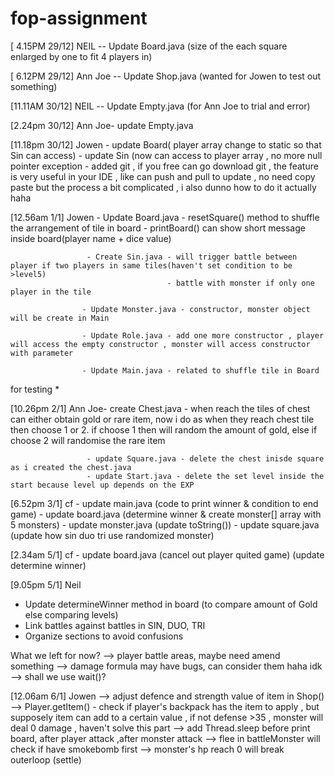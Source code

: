 # fop-assignment
[ 4.15PM 29/12] NEIL -- Update Board.java (size of the each square enlarged by one to fit 4 players in)

[ 6.12PM 29/12] Ann Joe -- Update Shop.java (wanted for Jowen to test out something)

[11.11AM 30/12] NEIL -- Update Empty.java (for Ann Joe to trial and error)

[2.24pm 30/12] Ann Joe- update Empty.java

[11.18pm 30/12] Jowen - update Board( player array change to static so that Sin can access)
                      - update Sin (now can access to player array ,  no more null pointer exception
                      - added git , if you free can go download git , the feature is very useful in your IDE , like can push and pull to update , no need copy paste
                        but the process a bit complicated , i also dunno how to do it actually haha
                       
[12.56am 1/1] Jowen - Update Board.java - resetSquare() method to shuffle the arrangement of tile in board
                                        - printBoard() can show short message inside board(player name + dice value)
                                        
                     - Create Sin.java - will trigger battle between player if two players in same tiles(haven't set condition to be >level5)
                                       - battle with monster if only one player in the tile
                                      
                    - Update Monster.java - constructor, monster object will be create in Main
                    
                    - Update Role.java - add one more constructor , player will access the empty constructor , monster will access constructor with parameter
                    
                    - Update Main.java - related to shuffle tile in Board
for testing *

[10.26pm 2/1] Ann Joe- create Chest.java - when reach the tiles of chest can either obtain gold or rare item, now i do as when they reach chest tile then choose 1 or 2.
                                           if choose 1 then will random the amount of gold, else if choose 2 will randomise the rare item
                                           
                     - update Square.java - delete the chest inisde square as i created the chest.java
                     - update Start.java - delete the set level inside the start because level up depends on the EXP
                     
                    
[6.52pm 3/1] cf - update main.java (code to print winner & condition to end game)
                - update board.java (determine winner & create monster[] array with 5 monsters)
                - update monster.java (update toString())
                - update square.java (update how sin duo tri use randomized monster)
                
[2.34am 5/1] cf - update board.java (cancel out player quited game) (update determine winner)

[9.05pm 5/1] Neil 
- Update determineWinner method in board (to compare amount of Gold else comparing levels)
- Link battles against battles in SIN, DUO, TRI
- Organize sections to avoid confusions

What we left for now?
--> player battle areas, maybe need amend something
--> damage formula may have bugs, can consider them haha idk
--> shall we use wait()?

[12.06am 6/1] Jowen
--> adjust defence and strength value of item in Shop()
--> Player.getItem() - check if player's backpack has the item to apply , but supposely item can add to a certain value , if not defense >35 , monster will deal 0 damage , haven't solve this part
--> add Thread.sleep before print board, after player attack ,after monster attack
--> flee in battleMonster will check if have smokebomb first
--> monster's hp reach 0 will break outerloop (settle)



